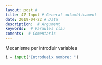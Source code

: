 ```yaml
---
layout: post #
title: 47 Input # Generat automàticament
date: 2019-04-22 # Data
description:  # Argument
keywords:  # Paraules clau
coments:  # Comentaris
---
```


Mecanisme per introduir variables

```python
i = input("Introdueix nombre: ")
```
